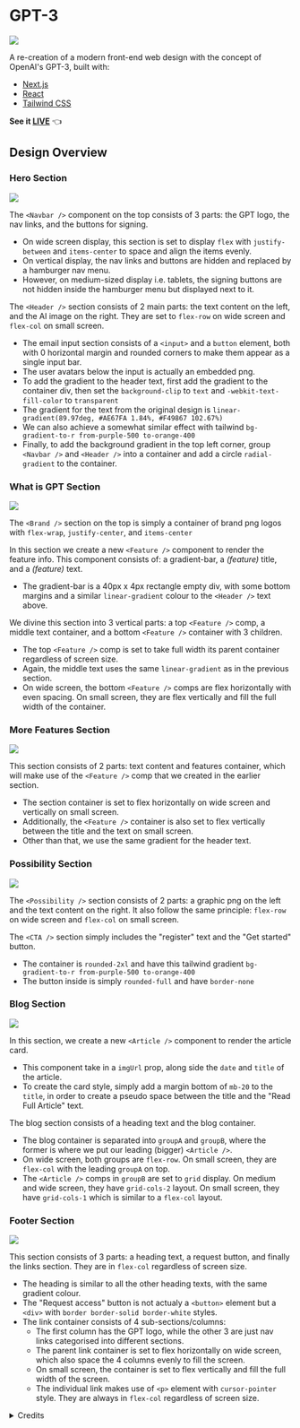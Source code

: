 # GPT-3

<img src='docs/thumbnail.png'>

A re-creation of a modern front-end web design with the concept of OpenAI's GPT-3, built with:

- [Next.js](https://nextjs.org/docs)
- [React](https://reactjs.org/docs/getting-started.html)
- [Tailwind CSS](https://tailwindcss.com/)

**See it [LIVE](https://gpt3-larryh12.vercel.app/)** 👈

## Design Overview

### Hero Section

<img src='docs/landing.png'>

The `<Navbar />` component on the top consists of 3 parts: the GPT logo, the nav links, and the buttons for signing.

- On wide screen display, this section is set to display `flex` with `justify-between` and `items-center` to space and align the items evenly.
- On vertical display, the nav links and buttons are hidden and replaced by a hamburger nav menu.
- However, on medium-sized display i.e. tablets, the signing buttons are not hidden inside the hamburger menu but displayed next to it.

The `<Header />` section consists of 2 main parts: the text content on the left, and the AI image on the right. They are set to `flex-row` on wide screen and `flex-col` on small screen.

- The email input section consists of a `<input>` and a `button` element, both with 0 horizontal margin and rounded corners to make them appear as a single input bar.
- The user avatars below the input is actually an embedded png.
- To add the gradient to the header text, first add the gradient to the container div, then set the `background-clip` to `text` and `-webkit-text-fill-color` to `transparent`
- The gradient for the text from the original design is `linear-gradient(89.97deg, #AE67FA 1.84%, #F49867 102.67%)`
- We can also achieve a somewhat similar effect with tailwind `bg-gradient-to-r from-purple-500 to-orange-400`
- Finally, to add the background gradient in the top left corner, group `<Navbar />` and `<Header />` into a container and add a circle `radial-gradient` to the container.

### What is GPT Section

<img src='docs/whatgpt.png'>


The `<Brand />` section on the top is simply a container of brand png logos with `flex-wrap`, `justify-center`, and `items-center`

In this section we create a new `<Feature />` component to render the feature info. This component consists of: a gradient-bar, a *(feature)* title, and a *(feature)* text.

- The gradient-bar is a 40px x 4px rectangle empty div, with some bottom margins and a similar `linear-gradient` colour to the `<Header />` text above.

We divine this section into 3 vertical parts: a top `<Feature />` comp, a middle text container, and a bottom `<Feature />` container with 3 children.

- The top `<Feature />` comp is set to take full width its parent container regardless of screen size.
- Again, the middle text uses the same `linear-gradient` as in the previous section.
- On wide screen, the bottom `<Feature />` comps are flex horizontally with even spacing. On small screen, they are flex vertically and fill the full width of the container.

### More Features Section

<img src='docs/features.png'>

This section consists of 2 parts: text content and features container, which will make use of the `<Feature />` comp that we created in the earlier section.

- The section container is set to flex horizontally on wide screen and vertically on small screen.
- Additionally, the `<Feature />` container is also set to flex vertically between the title and the text on small screen.
- Other than that, we use the same gradient for the header text.

### Possibility Section

<img src='docs/possibility.png'>

The `<Possibility />` section consists of 2 parts: a graphic png on the left and the text content on the right. It also follow the same principle: `flex-row` on wide screen and `flex-col` on small screen.

The `<CTA />` section simply includes the "register" text and the "Get started" button.

- The container is `rounded-2xl` and have this tailwind gradient `bg-gradient-to-r from-purple-500 to-orange-400`
- The button inside is simply `rounded-full` and have `border-none`

### Blog Section

<img src='docs/blog.png'>

In this section, we create a new `<Article />` component to render the article card.

- This component take in a `imgUrl` prop, along side the `date` and `title` of the article.
- To create the card style, simply add a margin bottom of `mb-20` to the `title`, in order to create a pseudo space between the title and the "Read Full Article" text.

The blog section consists of a heading text and the blog container.

- The blog container is separated into `groupA` and `groupB`, where the former is where we put our leading (bigger) `<Article />`.
- On wide screen, both groups are `flex-row`. On small screen, they are `flex-col` with the leading `groupA` on top.
- The `<Article />` comps in `groupB` are set to `grid` display. On medium and wide screen, they have `grid-cols-2` layout. On small screen, they have `grid-cols-1` which is similar to a `flex-col` layout.

### Footer Section

<img src='docs/footer.png'>

This section consists of 3 parts: a heading text, a request button, and finally the links section. They are in `flex-col` regardless of screen size.

- The heading is similar to all the other heading texts, with the same gradient colour.
- The "Request access" button is not actualy a `<button>` element but a `<div>` with `border border-solid border-white` styles.
- The link container consists of 4 sub-sections/columns:
  - The first column has the GPT logo, while the other 3 are just nav links categorised into different sections.
  - The parent link container is set to flex horizontally on wide screen, which also space the 4 columns evenly to fill the screen.
  - On small screen, the container is set to flex vertically and fill the full width of the screen.
  - The individual link makes use of `<p>` element with `cursor-pointer` style. They are always in `flex-col` regardless of screen size.

<details>
<summary>Credits</summary>

[@adrianhajdin GitHub Repo](https://github.com/adrianhajdin/project_modern_ui_ux_gpt3) |
[AR Shakir Figma Design](https://www.figma.com/file/lz9lLpFHMxHm2odnwM3R0z)

</details>
